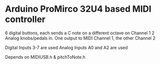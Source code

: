 # Arduino ProMirco 32U4 based MIDI controller

6 digital buttons, each sends a C note on a different octave on Channel 1
2 Analog knobs/pedals in. One output to MIDI Channel 1, the other Channel 2

Digital Inputs 3-7 are used 
Analog Inputs A0 and A2 are used

Depends on MIDIUSB.h & pitchToNote.h